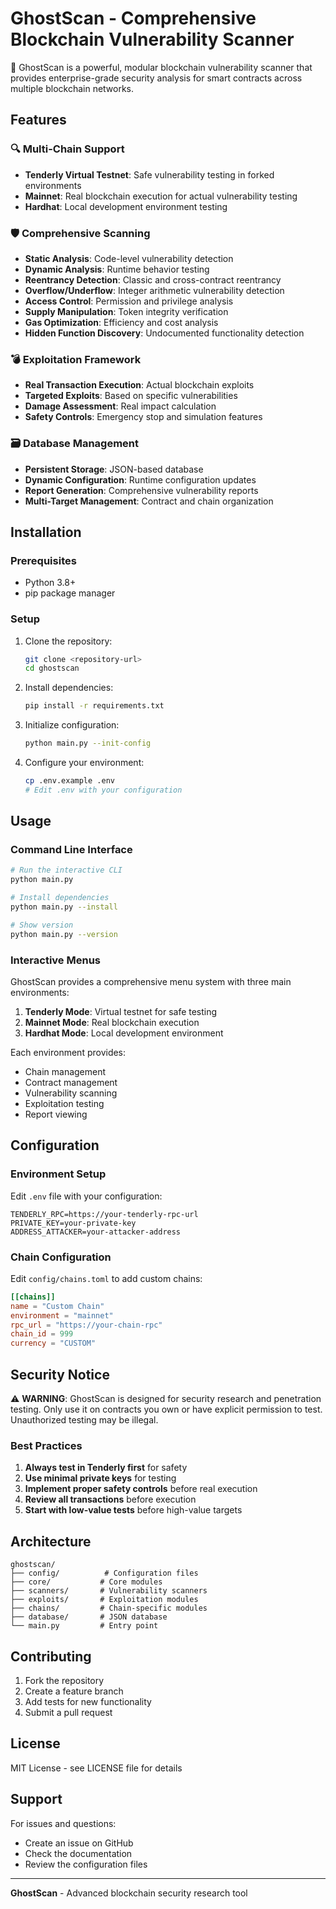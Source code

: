 # GhostScan - Comprehensive Blockchain Vulnerability Scanner

🔐 GhostScan is a powerful, modular blockchain vulnerability scanner that provides enterprise-grade security analysis for smart contracts across multiple blockchain networks.

## Features

### 🔍 Multi-Chain Support
- **Tenderly Virtual Testnet**: Safe vulnerability testing in forked environments
- **Mainnet**: Real blockchain execution for actual vulnerability testing
- **Hardhat**: Local development environment testing

### 🛡️ Comprehensive Scanning
- **Static Analysis**: Code-level vulnerability detection
- **Dynamic Analysis**: Runtime behavior testing
- **Reentrancy Detection**: Classic and cross-contract reentrancy
- **Overflow/Underflow**: Integer arithmetic vulnerability detection
- **Access Control**: Permission and privilege analysis
- **Supply Manipulation**: Token integrity verification
- **Gas Optimization**: Efficiency and cost analysis
- **Hidden Function Discovery**: Undocumented functionality detection

### 💣 Exploitation Framework
- **Real Transaction Execution**: Actual blockchain exploits
- **Targeted Exploits**: Based on specific vulnerabilities
- **Damage Assessment**: Real impact calculation
- **Safety Controls**: Emergency stop and simulation features

### 🗃️ Database Management
- **Persistent Storage**: JSON-based database
- **Dynamic Configuration**: Runtime configuration updates
- **Report Generation**: Comprehensive vulnerability reports
- **Multi-Target Management**: Contract and chain organization

## Installation

### Prerequisites
- Python 3.8+
- pip package manager

### Setup
1. Clone the repository:
   ```bash
   git clone <repository-url>
   cd ghostscan
   ```

2. Install dependencies:
   ```bash
   pip install -r requirements.txt
   ```

3. Initialize configuration:
   ```bash
   python main.py --init-config
   ```

4. Configure your environment:
   ```bash
   cp .env.example .env
   # Edit .env with your configuration
   ```

## Usage

### Command Line Interface
```bash
# Run the interactive CLI
python main.py

# Install dependencies
python main.py --install

# Show version
python main.py --version
```

### Interactive Menus
GhostScan provides a comprehensive menu system with three main environments:

1. **Tenderly Mode**: Virtual testnet for safe testing
2. **Mainnet Mode**: Real blockchain execution
3. **Hardhat Mode**: Local development environment

Each environment provides:
- Chain management
- Contract management
- Vulnerability scanning
- Exploitation testing
- Report viewing

## Configuration

### Environment Setup
Edit `.env` file with your configuration:
```env
TENDERLY_RPC=https://your-tenderly-rpc-url
PRIVATE_KEY=your-private-key
ADDRESS_ATTACKER=your-attacker-address
```

### Chain Configuration
Edit `config/chains.toml` to add custom chains:
```toml
[[chains]]
name = "Custom Chain"
environment = "mainnet"
rpc_url = "https://your-chain-rpc"
chain_id = 999
currency = "CUSTOM"
```

## Security Notice

⚠️ **WARNING**: GhostScan is designed for security research and penetration testing. Only use it on contracts you own or have explicit permission to test. Unauthorized testing may be illegal.

### Best Practices
1. **Always test in Tenderly first** for safety
2. **Use minimal private keys** for testing
3. **Implement proper safety controls** before real execution
4. **Review all transactions** before execution
5. **Start with low-value tests** before high-value targets

## Architecture

```
ghostscan/
├── config/          # Configuration files
├── core/           # Core modules
├── scanners/       # Vulnerability scanners
├── exploits/       # Exploitation modules
├── chains/         # Chain-specific modules
├── database/       # JSON database
└── main.py         # Entry point
```

## Contributing

1. Fork the repository
2. Create a feature branch
3. Add tests for new functionality
4. Submit a pull request

## License

MIT License - see LICENSE file for details

## Support

For issues and questions:
- Create an issue on GitHub
- Check the documentation
- Review the configuration files

---

**GhostScan** - Advanced blockchain security research tool
